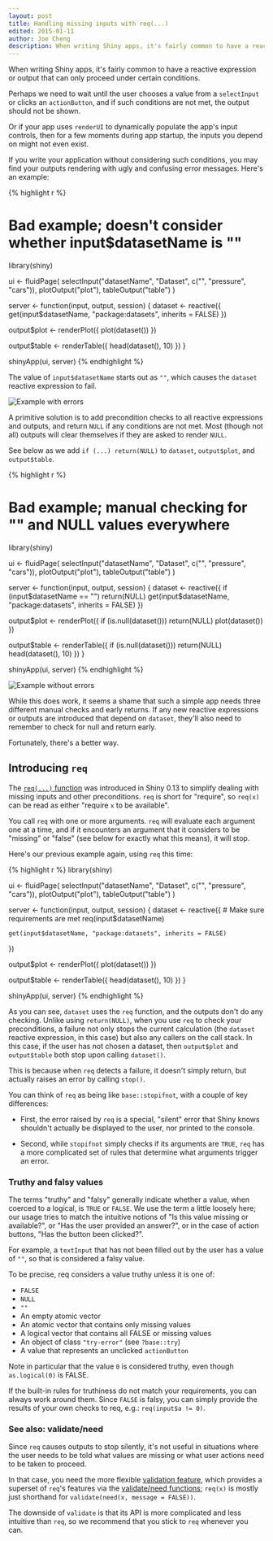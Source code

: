 ```yaml
---
layout: post
title: Handling missing inputs with req(...)
edited: 2015-01-11
author: Joe Cheng
description: When writing Shiny apps, it's fairly common to have a reactive expression or output that can only proceed under certain conditions.
---
```


When writing Shiny apps, it's fairly common to have a reactive expression or output that can only proceed under certain conditions.

Perhaps we need to wait until the user chooses a value from a `selectInput` or clicks an `actionButton`, and if such conditions are not met, the output should not be shown.

Or if your app uses `renderUI` to dynamically populate the app's input controls, then for a few moments during app startup, the inputs you depend on might not even exist.

If you write your application without considering such conditions, you may find your outputs rendering with ugly and confusing error messages. Here's an example:

{% highlight r %}
# Bad example; doesn't consider whether input$datasetName is ""
library(shiny)

ui <- fluidPage(
  selectInput("datasetName", "Dataset", c("", "pressure", "cars")),
  plotOutput("plot"),
  tableOutput("table")
)

server <- function(input, output, session) {
  dataset <- reactive({
    get(input$datasetName, "package:datasets", inherits = FALSE)
  })

  output$plot <- renderPlot({
    plot(dataset())
  })

  output$table <- renderTable({
    head(dataset(), 10)
  })
}

shinyApp(ui, server)
{% endhighlight %}

The value of `input$datasetName` starts out as `""`, which causes the `dataset` reactive expression to fail.

![Example with errors](/images/req1.png)

A primitive solution is to add precondition checks to all reactive expressions and outputs, and return `NULL` if any conditions are not met. Most (though not all) outputs will clear themselves if they are asked to render `NULL`.

See below as we add `if (...) return(NULL)` to `dataset`, `output$plot`, and `output$table`.

{% highlight r %}
# Bad example; manual checking for "" and NULL values everywhere
library(shiny)

ui <- fluidPage(
  selectInput("datasetName", "Dataset", c("", "pressure", "cars")),
  plotOutput("plot"),
  tableOutput("table")
)

server <- function(input, output, session) {
  dataset <- reactive({
    if (input$datasetName == "")
      return(NULL)
    get(input$datasetName, "package:datasets", inherits = FALSE)
  })

  output$plot <- renderPlot({
    if (is.null(dataset()))
      return(NULL)
    plot(dataset())
  })

  output$table <- renderTable({
    if (is.null(dataset()))
      return(NULL)
    head(dataset(), 10)
  })
}

shinyApp(ui, server)
{% endhighlight %}

![Example without errors](/images/req2.png)

While this does work, it seems a shame that such a simple app needs three different manual checks and early returns. If any new reactive expressions or outputs are introduced that depend on `dataset`, they'll also need to remember to check for null and return early.

Fortunately, there's a better way.

## Introducing `req`

The [`req(...)` function](/reference/shiny/latest/req.html) was introduced in Shiny 0.13 to simplify dealing with missing inputs and other preconditions. `req` is short for "require", so `req(x)` can be read as either "require `x` to be available".

You call `req` with one or more arguments. `req` will evaluate each argument one at a time, and if it encounters an argument that it considers to be "missing" or "false" (see below for exactly what this means), it will stop.

Here's our previous example again, using `req` this time:

{% highlight r %}
library(shiny)

ui <- fluidPage(
  selectInput("datasetName", "Dataset", c("", "pressure", "cars")),
  plotOutput("plot"),
  tableOutput("table")
)

server <- function(input, output, session) {
  dataset <- reactive({
    # Make sure requirements are met
    req(input$datasetName)

    get(input$datasetName, "package:datasets", inherits = FALSE)
  })

  output$plot <- renderPlot({
    plot(dataset())
  })

  output$table <- renderTable({
    head(dataset(), 10)
  })
}

shinyApp(ui, server)
{% endhighlight %}

As you can see, `dataset` uses the `req` function, and the outputs don't do any checking. Unlike using `return(NULL)`, when you use `req` to check your preconditions, a failure not only stops the current calculation (the `dataset` reactive expression, in this case) but also any callers on the call stack. In this case, if the user has not chosen a dataset, then `output$plot` and `output$table` both stop upon calling `dataset()`.

This is because when `req` detects a failure, it doesn't simply return, but actually raises an error by calling `stop()`.

You can think of `req` as being like `base::stopifnot`, with a couple of key differences:

- First, the error raised by `req` is a special, "silent" error that Shiny knows shouldn't actually be displayed to the user, nor printed to the console.

- Second, while `stopifnot` simply checks if its arguments are `TRUE`, `req` has a more complicated set of rules that determine what arguments trigger an error.

### Truthy and falsy values

The terms "truthy" and "falsy" generally indicate whether a value, when coerced to a logical, is `TRUE` or `FALSE`. We use the term a little loosely here; our usage tries to match the intuitive notions of "Is this value missing or available?", or "Has the user provided an answer?", or in the case of action buttons, "Has the button been clicked?".

For example, a `textInput` that has not been filled out by the user has a value of `""`, so that is considered a falsy value.

To be precise, req considers a value truthy unless it is one of:

- `FALSE`
- `NULL`
- `""`
- An empty atomic vector
- An atomic vector that contains only missing values
- A logical vector that contains all FALSE or missing values
- An object of class `"try-error"` (see `?base::try`)
- A value that represents an unclicked `actionButton`

Note in particular that the value `0` is considered truthy, even though `as.logical(0)` is FALSE.

If the built-in rules for truthiness do not match your requirements, you can always work around them. Since `FALSE` is falsy, you can simply provide the results of your own checks to req, e.g.: `req(input$a != 0)`.

### See also: validate/need

Since `req` causes outputs to stop silently, it's not useful in situations where the user needs to be told what values are missing or what user actions need to be taken to proceed.

In that case, you need the more flexible [validation feature](validation.html), which provides a superset of `req`'s features via the [validate/need functions](/reference/shiny/latest/validate.html); `req(x)` is mostly just shorthand for `validate(need(x, message = FALSE))`.

The downside of `validate` is that its API is more complicated and less intuitive than `req`, so we recommend that you stick to `req` whenever you can.
